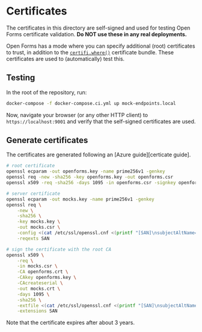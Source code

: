 # Certificates

The certificates in this directory are self-signed and used for testing Open Forms
certificate validation. **Do NOT use these in any real deployments.**

Open Forms has a mode where you can specify additional (root) certificates to trust,
in addition to the [`certifi.where()`][certifi] certificate bundle. These certificates
are used to (automatically) test this.

## Testing

In the root of the repository, run:

```bash
docker-compose -f docker-compose.ci.yml up mock-endpoints.local
```

Now, navigate your browser (or any other HTTP client) to `https://localhost:9001` and
verify that the self-signed certificates are used.

## Generate certificates

The certificates are generated following an [Azure guide][certicate guide].

```bash
# root certificate
openssl ecparam -out openforms.key -name prime256v1 -genkey
openssl req -new -sha256 -key openforms.key -out openforms.csr
openssl x509 -req -sha256 -days 1095 -in openforms.csr -signkey openforms.key -out openforms.crt

# server certificate
openssl ecparam -out mocks.key -name prime256v1 -genkey
openssl req \
    -new \
    -sha256 \
    -key mocks.key \
    -out mocks.csr \
    -config <(cat /etc/ssl/openssl.cnf <(printf "[SAN]\nsubjectAltName=DNS:localhost")) \
    -reqexts SAN

# sign the certificate with the root CA
openssl x509 \
    -req \
    -in mocks.csr \
    -CA openforms.crt \
    -CAkey openforms.key \
    -CAcreateserial \
    -out mocks.crt \
    -days 1095 \
    -sha256 \
    -extfile <(cat /etc/ssl/openssl.cnf <(printf "[SAN]\nsubjectAltName=DNS:localhost")) \
    -extensions SAN
```

Note that the certificate expires after about 3 years.

[certifi]: https://pypi.org/project/certifi/
[certificate guide]: https://docs.microsoft.com/en-us/azure/application-gateway/self-signed-certificates
